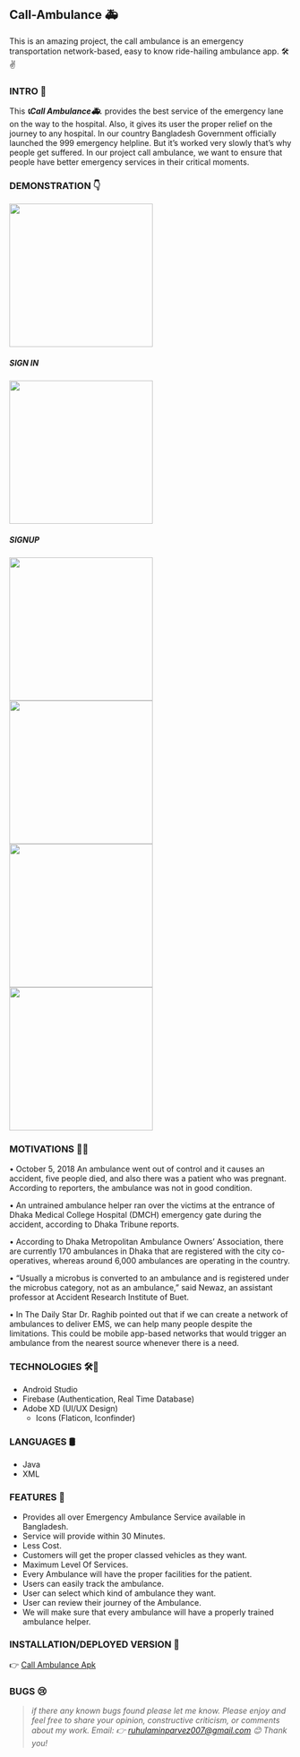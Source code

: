 ## Call-Ambulance 🚑 
This is an amazing project, the call ambulance is an emergency transportation network-based, easy to know ride-hailing ambulance app.  🛠✌

### INTRO 🙂

This ***📞Call Ambulance🚑.*** provides the best service of the emergency lane on the way to the hospital. Also, it gives its user the proper relief on the journey to any hospital. In our country Bangladesh Government officially launched the 999 emergency helpline. But it’s worked very slowly that’s why people get suffered. In our project call ambulance, we want to ensure that people have better emergency services in their critical moments.

### DEMONSTRATION 👇
<p align="left">
  <img width="256" src="https://github.com/Ruhul12/Call-Ambulance/blob/master/call_ambulance.gif">
</p>

##### SIGN IN
<p align="left">
  <img width="256" src="https://github.com/Ruhul12/Call-Ambulance/blob/master/Call%20Ambulance%20Different%20Designs/ScreenShots/login.png">
</p>

##### SIGNUP
<p>
  <img width="256" src="https://github.com/Ruhul12/Call-Ambulance/blob/master/Call%20Ambulance%20Different%20Designs/ScreenShots/signup.png">
  <img width="256" src="https://github.com/Ruhul12/Call-Ambulance/blob/master/Call%20Ambulance%20Different%20Designs/ScreenShots/gender.png">
  <img width="256" src="https://github.com/Ruhul12/Call-Ambulance/blob/master/Call%20Ambulance%20Different%20Designs/ScreenShots/country_code.png">
  <img width="256" src="https://github.com/Ruhul12/Call-Ambulance/blob/master/Call%20Ambulance%20Different%20Designs/ScreenShots/verification_code.png">
</p>

### MOTIVATIONS 🗽🤞

•	October 5, 2018
An ambulance went out of control and it causes an accident, five people died, and also there was a patient who was pregnant. According to reporters, the ambulance was not in good condition.

•	An untrained ambulance helper ran over the victims at the entrance of Dhaka Medical College Hospital (DMCH) emergency gate during the accident, according to Dhaka Tribune reports.


•	According to Dhaka Metropolitan Ambulance Owners’ Association, there are currently 170 ambulances in Dhaka that are registered with the city co-operatives, whereas around 6,000 ambulances are operating in the country.

•	“Usually a microbus is converted to an ambulance and is registered under the microbus category, not as an ambulance,” said Newaz, an assistant professor at Accident Research Institute of Buet.

•	In The Daily Star Dr. Raghib pointed out that if we can create a network of ambulances to deliver EMS, we can help many people despite the limitations. This could be mobile app-based networks that would trigger an ambulance from the nearest source whenever there is a need.

### TECHNOLOGIES 🛠🚀

 - Android Studio
 - Firebase (Authentication, Real Time Database)
 - Adobe XD (UI/UX Design)
   - Icons (Flaticon, Iconfinder)
 
### LANGUAGES 🛢

- Java
- XML

### FEATURES 🧲

- Provides all over Emergency Ambulance Service available in Bangladesh.
- Service will provide within 30 Minutes.
- Less Cost.
- Customers will get the proper classed vehicles as they want.
- Maximum Level Of Services.
- Every Ambulance will have the proper facilities for the patient.
- Users can easily track the ambulance.
- User can select  which kind of ambulance they want.
- User can review their journey of the Ambulance.
- We will make sure that every ambulance will have a properly trained ambulance helper.

### INSTALLATION/DEPLOYED VERSION 💉
👉 [Call Ambulance Apk](https://github.com/Ruhul12/Call-Ambulance/blob/master/release%20apk/app-release.apk)

### BUGS 😢

> *if there any known bugs found please let me know.
Please enjoy and feel free to share your opinion, constructive criticism, or comments about my work.*
>*Email: 👉 ruhulaminparvez007@gmail.com 😊 Thank you!*


